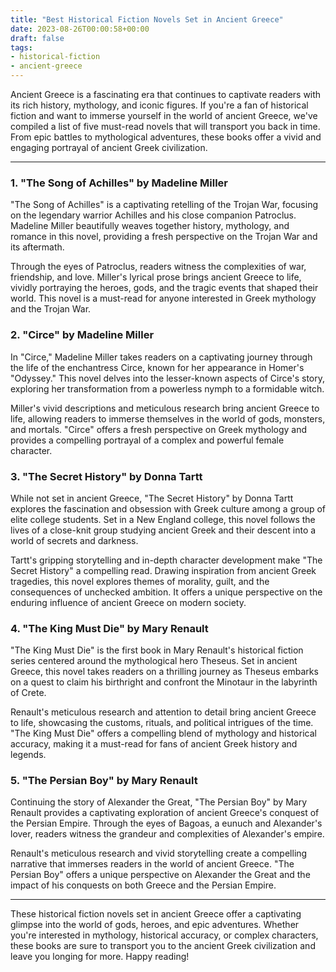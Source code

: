 ```yaml
---
title: "Best Historical Fiction Novels Set in Ancient Greece"
date: 2023-08-26T00:00:58+00:00
draft: false
tags:
- historical-fiction
- ancient-greece
---
```


Ancient Greece is a fascinating era that continues to captivate readers with its rich history, mythology, and iconic figures. If you're a fan of historical fiction and want to immerse yourself in the world of ancient Greece, we've compiled a list of five must-read novels that will transport you back in time. From epic battles to mythological adventures, these books offer a vivid and engaging portrayal of ancient Greek civilization.

---

### 1. "The Song of Achilles" by Madeline Miller

"The Song of Achilles" is a captivating retelling of the Trojan War, focusing on the legendary warrior Achilles and his close companion Patroclus. Madeline Miller beautifully weaves together history, mythology, and romance in this novel, providing a fresh perspective on the Trojan War and its aftermath.

Through the eyes of Patroclus, readers witness the complexities of war, friendship, and love. Miller's lyrical prose brings ancient Greece to life, vividly portraying the heroes, gods, and the tragic events that shaped their world. This novel is a must-read for anyone interested in Greek mythology and the Trojan War.

### 2. "Circe" by Madeline Miller

In "Circe," Madeline Miller takes readers on a captivating journey through the life of the enchantress Circe, known for her appearance in Homer's "Odyssey." This novel delves into the lesser-known aspects of Circe's story, exploring her transformation from a powerless nymph to a formidable witch.

Miller's vivid descriptions and meticulous research bring ancient Greece to life, allowing readers to immerse themselves in the world of gods, monsters, and mortals. "Circe" offers a fresh perspective on Greek mythology and provides a compelling portrayal of a complex and powerful female character.

### 3. "The Secret History" by Donna Tartt

While not set in ancient Greece, "The Secret History" by Donna Tartt explores the fascination and obsession with Greek culture among a group of elite college students. Set in a New England college, this novel follows the lives of a close-knit group studying ancient Greek and their descent into a world of secrets and darkness.

Tartt's gripping storytelling and in-depth character development make "The Secret History" a compelling read. Drawing inspiration from ancient Greek tragedies, this novel explores themes of morality, guilt, and the consequences of unchecked ambition. It offers a unique perspective on the enduring influence of ancient Greece on modern society.

### 4. "The King Must Die" by Mary Renault

"The King Must Die" is the first book in Mary Renault's historical fiction series centered around the mythological hero Theseus. Set in ancient Greece, this novel takes readers on a thrilling journey as Theseus embarks on a quest to claim his birthright and confront the Minotaur in the labyrinth of Crete.

Renault's meticulous research and attention to detail bring ancient Greece to life, showcasing the customs, rituals, and political intrigues of the time. "The King Must Die" offers a compelling blend of mythology and historical accuracy, making it a must-read for fans of ancient Greek history and legends.

### 5. "The Persian Boy" by Mary Renault

Continuing the story of Alexander the Great, "The Persian Boy" by Mary Renault provides a captivating exploration of ancient Greece's conquest of the Persian Empire. Through the eyes of Bagoas, a eunuch and Alexander's lover, readers witness the grandeur and complexities of Alexander's empire.

Renault's meticulous research and vivid storytelling create a compelling narrative that immerses readers in the world of ancient Greece. "The Persian Boy" offers a unique perspective on Alexander the Great and the impact of his conquests on both Greece and the Persian Empire.

---

These historical fiction novels set in ancient Greece offer a captivating glimpse into the world of gods, heroes, and epic adventures. Whether you're interested in mythology, historical accuracy, or complex characters, these books are sure to transport you to the ancient Greek civilization and leave you longing for more. Happy reading!
